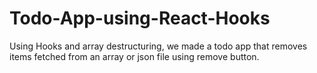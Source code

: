 # Todo-App-using-React-Hooks
Using Hooks and array destructuring, we made a todo app that removes items fetched from an array or json file using remove button.
